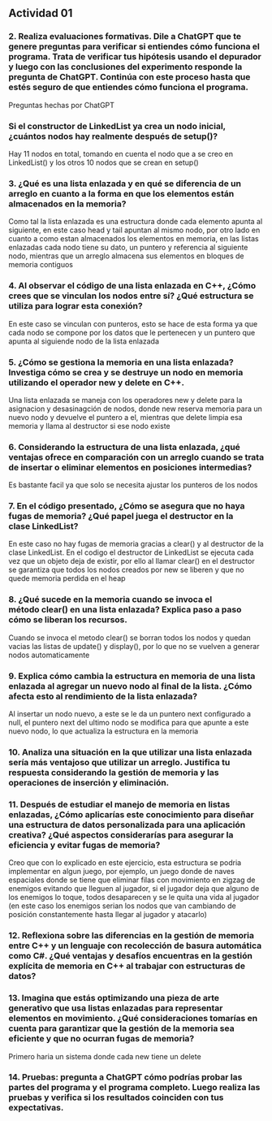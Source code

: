 ## Actividad 01 

### 2. Realiza evaluaciones formativas. Dile a ChatGPT que te genere preguntas para verificar si entiendes cómo funciona el programa. Trata de verificar tus hipótesis usando el depurador y luego con las conclusiones del experimento responde la pregunta de ChatGPT. Continúa con este proceso hasta que estés seguro de que entiendes cómo funciona el programa. 

Preguntas hechas por ChatGPT

### Si el constructor de LinkedList ya crea un nodo inicial, ¿cuántos nodos hay realmente después de setup()?

Hay 11 nodos en total, tomando en cuenta el nodo que a se creo en LinkedList() y los otros 10 nodos que se crean en setup()

### 3. ¿Qué es una lista enlazada y en qué se diferencia de un arreglo en cuanto a la forma en que los elementos están almacenados en la memoria?

Como tal la lista enlazada es una estructura donde cada elemento apunta al siguiente, en este caso head y tail apuntan al mismo nodo, por otro lado en cuanto a como estan almacenados los elementos en memoria, en las listas enlazadas cada nodo tiene su dato, un puntero y referencia al siguiente nodo, mientras que un arreglo almacena sus elementos en bloques de memoria contiguos

### 4. Al observar el código de una lista enlazada en C++, ¿Cómo crees que se vinculan los nodos entre sí? ¿Qué estructura se utiliza para lograr esta conexión? 

En este caso se vinculan con punteros, esto se hace de esta forma ya que cada nodo se compone por los datos que le pertenecen y un puntero que apunta al siguiende nodo de la lista enlazada 

### 5. ¿Cómo se gestiona la memoria en una lista enlazada? Investiga cómo se crea y se destruye un nodo en memoria utilizando el operador new y delete en C++. 

Una lista enlazada se maneja con los operadores new y delete para la asignacion y desasinagción de nodos, donde new reserva memoria para un nuevo nodo y devuelve el puntero a el, mientras que delete limpia esa memoria y llama al destructor si ese nodo existe 

### 6. Considerando la estructura de una lista enlazada, ¿qué ventajas ofrece en comparación con un arreglo cuando se trata de insertar o eliminar elementos en posiciones intermedias? 

Es bastante facil ya que solo se necesita ajustar los punteros de los nodos

### 7. En el código presentado, ¿Cómo se asegura que no haya fugas de memoria? ¿Qué papel juega el destructor en la clase LinkedList? 

En este caso no hay fugas de memoria gracias a clear() y al destructor de la clase LinkedList. En el codigo el destructor de LinkedList se ejecuta cada vez que un objeto deja de existir, por ello al llamar clear() en el destructor se garantiza que todos los nodos creados por new se liberen y que no quede memoria perdida en el heap

### 8. ¿Qué sucede en la memoria cuando se invoca el método clear() en una lista enlazada? Explica paso a paso cómo se liberan los recursos. 

Cuando se invoca el metodo clear() se borran todos los nodos y quedan vacias las listas de update() y display(), por lo que no se vuelven a generar nodos automaticamente

### 9. Explica cómo cambia la estructura en memoria de una lista enlazada al agregar un nuevo nodo al final de la lista. ¿Cómo afecta esto al rendimiento de la lista enlazada? 

Al insertar un nodo nuevo, a este se le da un puntero next configurado a null, el puntero next del ultimo nodo se modifica para que apunte a este nuevo nodo, lo que actualiza la estructura en la memoria

### 10. Analiza una situación en la que utilizar una lista enlazada sería más ventajoso que utilizar un arreglo. Justifica tu respuesta considerando la gestión de memoria y las operaciones de inserción y eliminación. 



### 11. Después de estudiar el manejo de memoria en listas enlazadas, ¿Cómo aplicarías este conocimiento para diseñar una estructura de datos personalizada para una aplicación creativa? ¿Qué aspectos considerarías para asegurar la eficiencia y evitar fugas de memoria? 

Creo que con lo explicado en este ejercicio, esta estructura se podria implementar en algun juego, por ejemplo, un juego donde de naves espaciales donde se tiene que eliminar filas con movimiento en zigzag de enemigos evitando que lleguen al jugador, si el jugador deja que alguno de los enemigos lo toque, todos desaparecen y se le quita una vida al jugador (en este caso los enemigos serian los nodos que van cambiando de posición constantemente hasta llegar al jugador y atacarlo)

### 12. Reflexiona sobre las diferencias en la gestión de memoria entre C++ y un lenguaje con recolección de basura automática como C#. ¿Qué ventajas y desafíos encuentras en la gestión explícita de memoria en C++ al trabajar con estructuras de datos? 



### 13. Imagina que estás optimizando una pieza de arte generativo que usa listas enlazadas para representar elementos en movimiento. ¿Qué consideraciones tomarías en cuenta para garantizar que la gestión de la memoria sea eficiente y que no ocurran fugas de memoria? 

Primero haria un sistema donde cada new tiene un delete

### 14. Pruebas: pregunta a ChatGPT cómo podrías probar las partes del programa y el programa completo. Luego realiza las pruebas y verifica si los resultados coinciden con tus expectativas. 

